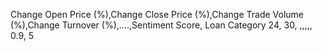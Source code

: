 Change Open Price (%),Change Close Price (%),Change Trade Volume (%),Change Turnover (%),....,Sentiment Score, Loan Category
24, 30, ,,,,, 0.9, 5
